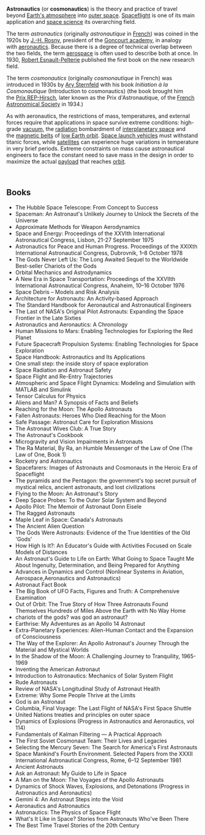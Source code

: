 <p><strong>Astronautics</strong>&nbsp;(or&nbsp;<strong>cosmonautics</strong>) is the theory and practice of travel beyond&nbsp;<a title="Atmosphere of Earth" href="https://en.wikipedia.org/wiki/Atmosphere_of_Earth">Earth's atmosphere</a>&nbsp;into&nbsp;<a title="Outer space" href="https://en.wikipedia.org/wiki/Outer_space">outer space</a>.&nbsp;<a title="Spaceflight" href="https://en.wikipedia.org/wiki/Spaceflight">Spaceflight</a>&nbsp;is one of its main application and&nbsp;<a class="mw-redirect" title="Space science" href="https://en.wikipedia.org/wiki/Space_science">space science</a>&nbsp;its overarching field.</p>
<p>The term&nbsp;<em>astronautics</em>&nbsp;(originally&nbsp;<em>astronautique</em>&nbsp;in&nbsp;<a title="French language" href="https://en.wikipedia.org/wiki/French_language">French</a>) was coined in the 1920s by&nbsp;<a title="J.-H. Rosny a&icirc;n&eacute;" href="https://en.wikipedia.org/wiki/J.-H._Rosny_a%C3%AEn%C3%A9">J.-H. Rosny</a>, president of the&nbsp;<a title="Acad&eacute;mie Goncourt" href="https://en.wikipedia.org/wiki/Acad%C3%A9mie_Goncourt">Goncourt academy</a>, in analogy with&nbsp;<a title="Aeronautics" href="https://en.wikipedia.org/wiki/Aeronautics">aeronautics</a>.&nbsp;Because there is a degree of technical overlap between the two fields, the term&nbsp;<a title="Aerospace" href="https://en.wikipedia.org/wiki/Aerospace">aerospace</a>&nbsp;is often used to describe both at once. In 1930,&nbsp;<a title="Robert Esnault-Pelterie" href="https://en.wikipedia.org/wiki/Robert_Esnault-Pelterie">Robert Esnault-Pelterie</a>&nbsp;published the first book on the new research field.</p>
<p>The term&nbsp;<em>cosmonautics</em>&nbsp;(originally&nbsp;<em>cosmonautique</em>&nbsp;in French) was introduced in 1930s by&nbsp;<a title="Ary Abramovich Sternfeld" href="https://en.wikipedia.org/wiki/Ary_Abramovich_Sternfeld">Ary Sternfeld</a>&nbsp;with his book&nbsp;<em>Initiation &agrave; la Cosmonautique</em>&nbsp;(Introduction to cosmonautics)&nbsp;(the book brought him the&nbsp;<a title="Robert Esnault-Pelterie" href="https://en.wikipedia.org/wiki/Robert_Esnault-Pelterie#Prix_REP-Hirsch">Prix REP-Hirsch</a>, later known as the Prix d'Astronautique, of the&nbsp;<a title="Soci&eacute;t&eacute; astronomique de France" href="https://en.wikipedia.org/wiki/Soci%C3%A9t%C3%A9_astronomique_de_France">French Astronomical Society</a>&nbsp;in 1934.)</p>
<p>As with aeronautics, the restrictions of mass, temperatures, and external forces require that applications in space survive extreme conditions: high-grade&nbsp;<a title="Vacuum" href="https://en.wikipedia.org/wiki/Vacuum">vacuum</a>, the&nbsp;<a title="Radiation" href="https://en.wikipedia.org/wiki/Radiation">radiation</a>&nbsp;bombardment of&nbsp;<a class="mw-redirect" title="Interplanetary space" href="https://en.wikipedia.org/wiki/Interplanetary_space">interplanetary space</a>&nbsp;and the&nbsp;<a class="mw-redirect" title="Van Allen belts" href="https://en.wikipedia.org/wiki/Van_Allen_belts">magnetic belts</a>&nbsp;of&nbsp;<a title="Low Earth orbit" href="https://en.wikipedia.org/wiki/Low_Earth_orbit">low Earth orbit</a>.&nbsp;<a title="Launch vehicle" href="https://en.wikipedia.org/wiki/Launch_vehicle">Space launch vehicles</a>&nbsp;must withstand titanic forces, while&nbsp;<a class="mw-redirect" title="Satellites" href="https://en.wikipedia.org/wiki/Satellites">satellites</a>&nbsp;can experience huge variations in temperature in very brief periods.&nbsp;Extreme constraints on mass cause astronautical engineers to face the constant need to save mass in the design in order to maximize the actual&nbsp;<a class="mw-redirect" title="Payload (air and space craft)" href="https://en.wikipedia.org/wiki/Payload_(air_and_space_craft)">payload</a>&nbsp;that reaches&nbsp;<a title="Orbit" href="https://en.wikipedia.org/wiki/Orbit">orbit</a>.</p>
</br>


<h2> Books </h2>


<ul>

                             

 <li><a target="_blank" href="https://github.com/manjunath5496/Astronautics-Books/blob/master/asn(1).pdf" style="text-decoration:none;">The Hubble Space Telescope: From Concept to Success</a></li>

 <li><a target="_blank" href="https://github.com/manjunath5496/Astronautics-Books/blob/master/asn(2).pdf" style="text-decoration:none;">Spaceman: An Astronaut's Unlikely Journey to Unlock the Secrets of the Universe</a></li>

<li><a target="_blank" href="https://github.com/manjunath5496/Astronautics-Books/blob/master/asn(3).pdf" style="text-decoration:none;">Approximate Methods for Weapon Aerodynamics</a></li>
 <li><a target="_blank" href="https://github.com/manjunath5496/Astronautics-Books/blob/master/asn(4).pdf" style="text-decoration:none;">Space and Energy: Proceedings of the XXVIth International Astronautical Congress, Lisbon, 21-27 September 1975</a></li>                              
<li><a target="_blank" href="https://github.com/manjunath5496/Astronautics-Books/blob/master/asn(5).pdf" style="text-decoration:none;"> Astronautics for Peace and Human Progress. Proceedings of the XXIXth International Astronautical Congress, Dubrovnik, 1–8 October 1978</a></li>
<li><a target="_blank" href="https://github.com/manjunath5496/Astronautics-Books/blob/master/asn(6).pdf" style="text-decoration:none;">The Gods Never Left Us: The Long Awaited Sequel to the Worldwide Best-seller Chariots of the Gods</a></li>
 <li><a target="_blank" href="https://github.com/manjunath5496/Astronautics-Books/blob/master/asn(7).pdf" style="text-decoration:none;">Orbital Mechanics and Astrodynamics</a></li>

 <li><a target="_blank" href="https://github.com/manjunath5496/Astronautics-Books/blob/master/asn(8).pdf" style="text-decoration:none;"> A New Era in Space Transportation: Proceedings of the XXVIIth International Astronautical Congress, Anaheim, 10–16 October 1976</a></li>
   <li><a target="_blank" href="https://github.com/manjunath5496/Astronautics-Books/blob/master/asn(9).pdf" style="text-decoration:none;">Space Debris – Models and Risk Analysis</a></li>
  
   
 <li><a target="_blank" href="https://github.com/manjunath5496/Astronautics-Books/blob/master/asn(10).pdf" style="text-decoration:none;">Architecture for Astronauts: An Activity-based Approach</a></li>                              
<li><a target="_blank" href="https://github.com/manjunath5496/Astronautics-Books/blob/master/asn(11).pdf" style="text-decoration:none;"> The Standard Handbook for Aeronautical and Astronautical Engineers</a></li>
<li><a target="_blank" href="https://github.com/manjunath5496/Astronautics-Books/blob/master/asn(12).pdf" style="text-decoration:none;">The Last of NASA's Original Pilot Astronauts: Expanding the Space Frontier in the Late Sixties</a></li>
<li><a target="_blank" href="https://github.com/manjunath5496/Astronautics-Books/blob/master/asn(13).pdf" style="text-decoration:none;">Astronautics and Aeronautics: A Chronology</a></li>

<li><a target="_blank" href="https://github.com/manjunath5496/Astronautics-Books/blob/master/asn(14).pdf" style="text-decoration:none;">Human Missions to Mars: Enabling Technologies for Exploring the Red Planet</a></li>
                              
<li><a target="_blank" href="https://github.com/manjunath5496/Astronautics-Books/blob/master/asn(15).pdf" style="text-decoration:none;">Future Spacecraft Propulsion Systems: 
Enabling Technologies for Space Exploration</a></li>

<li><a target="_blank" href="https://github.com/manjunath5496/Astronautics-Books/blob/master/asn(16).pdf" style="text-decoration:none;">Space Handbook: Astronautics and Its Applications</a></li>

  <li><a target="_blank" href="https://github.com/manjunath5496/Astronautics-Books/blob/master/asn(17).pdf" style="text-decoration:none;">One small step: the inside story of space exploration</a></li>   
  
<li><a target="_blank" href="https://github.com/manjunath5496/Astronautics-Books/blob/master/asn(18).pdf" style="text-decoration:none;">Space Radiation and Astronaut Safety</a></li> 

  
<li><a target="_blank" href="https://github.com/manjunath5496/Astronautics-Books/blob/master/asn(19).pdf" style="text-decoration:none;">Space Flight and Re-Entry Trajectories </a></li> 

<li><a target="_blank" href="https://github.com/manjunath5496/Astronautics-Books/blob/master/asn(20).pdf" style="text-decoration:none;">Atmospheric and Space Flight Dynamics: Modeling and Simulation with MATLAB and Simulink</a></li>

<li><a target="_blank" href="https://github.com/manjunath5496/Astronautics-Books/blob/master/asn(21).pdf" style="text-decoration:none;">Tensor Calculus for Physics</a></li>
<li><a target="_blank" href="https://github.com/manjunath5496/Astronautics-Books/blob/master/asn(22).pdf" style="text-decoration:none;">Aliens and Man? A Synopsis of Facts and Beliefs</a></li> 
 <li><a target="_blank" href="https://github.com/manjunath5496/Astronautics-Books/blob/master/asn(23).pdf" style="text-decoration:none;">Reaching for the Moon: The Apollo Astronauts</a></li> 
 

   <li><a target="_blank" href="https://github.com/manjunath5496/Astronautics-Books/blob/master/asn(24).pdf" style="text-decoration:none;">Fallen Astronauts: Heroes Who Died Reaching for the Moon</a></li>


<li><a target="_blank" href="https://github.com/manjunath5496/Astronautics-Books/blob/master/asn(25).pdf" style="text-decoration:none;">Safe Passage: Astronaut Care for Exploration Missions</a></li> 

<li><a target="_blank" href="https://github.com/manjunath5496/Astronautics-Books/blob/master/asn(26).pdf" style="text-decoration:none;">The Astronaut Wives Club: A True Story</a></li>

<li><a target="_blank" href="https://github.com/manjunath5496/Astronautics-Books/blob/master/asn(27).pdf" style="text-decoration:none;">The Astronaut's Cookbook</a></li>
<li><a target="_blank" href="https://github.com/manjunath5496/Astronautics-Books/blob/master/asn(28).pdf" style="text-decoration:none;">Microgravity and Vision
Impairments in Astronauts</a></li> 
 <li><a target="_blank" href="https://github.com/manjunath5496/Astronautics-Books/blob/master/asn(29).pdf" style="text-decoration:none;">The Ra Material, By Ra, an Humble Messenger of the Law of One (The Law of One, Book 1)</a></li> 
 

   <li><a target="_blank" href="https://github.com/manjunath5496/Astronautics-Books/blob/master/asn(30).pdf" style="text-decoration:none;">Rocketry and Astronautics</a></li>



<li><a target="_blank" href="https://github.com/manjunath5496/Astronautics-Books/blob/master/asn(31).pdf" style="text-decoration:none;">Spacefarers: Images of Astronauts and Cosmonauts in the Heroic Era of Spaceflight </a></li> 

<li><a target="_blank" href="https://github.com/manjunath5496/Astronautics-Books/blob/master/asn(32).pdf" style="text-decoration:none;">The pyramids and the Pentagon: the government's top secret pursuit of mystical relics, ancient astronauts, and lost civilizations</a></li>

<li><a target="_blank" href="https://github.com/manjunath5496/Astronautics-Books/blob/master/asn(33).pdf" style="text-decoration:none;">Flying to the Moon: An Astronaut's Story</a></li>
<li><a target="_blank" href="https://github.com/manjunath5496/Astronautics-Books/blob/master/asn(34).pdf" style="text-decoration:none;">Deep Space Probes: To the Outer Solar System and Beyond</a></li> 
 <li><a target="_blank" href="https://github.com/manjunath5496/Astronautics-Books/blob/master/asn(35).pdf" style="text-decoration:none;">Apollo Pilot: The Memoir of Astronaut Donn Eisele</a></li> 
 

   <li><a target="_blank" href="https://github.com/manjunath5496/Astronautics-Books/blob/master/asn(36).pdf" style="text-decoration:none;">The Ragged Astronauts</a></li>

<li><a target="_blank" href="https://github.com/manjunath5496/Astronautics-Books/blob/master/asn(37).pdf" style="text-decoration:none;">Maple Leaf in Space: Canada's Astronauts</a></li>
<li><a target="_blank" href="https://github.com/manjunath5496/Astronautics-Books/blob/master/asn(38).pdf" style="text-decoration:none;">The Ancient Alien Question</a></li> 
 <li><a target="_blank" href="https://github.com/manjunath5496/Astronautics-Books/blob/master/asn(39).pdf" style="text-decoration:none;">The Gods Were Astronauts: Evidence of the True Identities of the Old 'Gods'</a></li> 
 

   <li><a target="_blank" href="https://github.com/manjunath5496/Astronautics-Books/blob/master/asn(40).pdf" style="text-decoration:none;">How High Is It?: An Educator's Guide with Activities Focused on Scale Models of Distances</a></li>

 <li><a target="_blank" href="https://github.com/manjunath5496/Astronautics-Books/blob/master/asn(41).pdf" style="text-decoration:none;">An Astronaut's Guide to Life on Earth: What Going to Space Taught Me About Ingenuity, Determination, and Being Prepared for Anything</a></li>


   <li><a target="_blank" href="https://github.com/manjunath5496/Astronautics-Books/blob/master/asn(42).pdf" style="text-decoration:none;">Advances in Dynamics and Control (Nonlinear Systems in Aviation, Aerospace,Aeronautics and Astronautics)</a></li>

<li><a target="_blank" href="https://github.com/manjunath5496/Astronautics-Books/blob/master/asn(43).pdf" style="text-decoration:none;"> Astronaut Fact Book</a></li>
<li><a target="_blank" href="https://github.com/manjunath5496/Astronautics-Books/blob/master/asn(44).pdf" style="text-decoration:none;">The Big Book of UFO Facts, Figures and Truth: A Comprehensive Examination</a></li> 
 <li><a target="_blank" href="https://github.com/manjunath5496/Astronautics-Books/blob/master/asn(45).pdf" style="text-decoration:none;">Out of Orbit: The True Story of How Three Astronauts Found Themselves Hundreds of Miles Above the Earth with No Way Home</a></li> 
 

   <li><a target="_blank" href="https://github.com/manjunath5496/Astronautics-Books/blob/master/asn(46).pdf" style="text-decoration:none;">chariots of the gods? was god an astronaut? </a></li>

 <li><a target="_blank" href="https://github.com/manjunath5496/Astronautics-Books/blob/master/asn(47).pdf" style="text-decoration:none;">Earthrise: My Adventures as an Apollo 14 Astronaut</a></li>



 <li><a target="_blank" href="https://github.com/manjunath5496/Astronautics-Books/blob/master/asn(48).pdf" style="text-decoration:none;">Extra-Planetary Experiences: Alien-Human Contact and the Expansion of Consciousness</a></li>



<li><a target="_blank" href="https://github.com/manjunath5496/Astronautics-Books/blob/master/asn(49).pdf" style="text-decoration:none;">The Way of the Explorer: An Apollo Astronaut's Journey Through the Material and Mystical Worlds</a></li> 

<li><a target="_blank" href="https://github.com/manjunath5496/Astronautics-Books/blob/master/asn(50).pdf" style="text-decoration:none;">In the Shadow of the Moon: A Challenging Journey to Tranquility, 1965-1969</a></li>

<li><a target="_blank" href="https://github.com/manjunath5496/Astronautics-Books/blob/master/asn(51).pdf" style="text-decoration:none;">Inventing the American Astronaut</a></li>
<li><a target="_blank" href="https://github.com/manjunath5496/Astronautics-Books/blob/master/asn(52).pdf" style="text-decoration:none;">Introduction to Astronautics: Mechanics of Solar System Flight</a></li> 
 <li><a target="_blank" href="https://github.com/manjunath5496/Astronautics-Books/blob/master/asn(53).pdf" style="text-decoration:none;">Rude Astronauts</a></li> 
 

   <li><a target="_blank" href="https://github.com/manjunath5496/Astronautics-Books/blob/master/asn(54).pdf" style="text-decoration:none;">Review of NASA's Longitudinal Study
of Astronaut Health</a></li>



<li><a target="_blank" href="https://github.com/manjunath5496/Astronautics-Books/blob/master/asn(55).pdf" style="text-decoration:none;">Extreme: Why Some People Thrive at the Limits </a></li> 

<li><a target="_blank" href="https://github.com/manjunath5496/Astronautics-Books/blob/master/asn(56).pdf" style="text-decoration:none;">God is an Astronaut</a></li>

<li><a target="_blank" href="https://github.com/manjunath5496/Astronautics-Books/blob/master/asn(57).pdf" style="text-decoration:none;">Columbia, Final Voyage: The Last Flight of NASA's First Space Shuttle</a></li>
<li><a target="_blank" href="https://github.com/manjunath5496/Astronautics-Books/blob/master/asn(58).pdf" style="text-decoration:none;">United Nations treaties and principles on outer space</a></li> 
 <li><a target="_blank" href="https://github.com/manjunath5496/Astronautics-Books/blob/master/asn(59).pdf" style="text-decoration:none;">Dynamics of Explosions (Progress in Astronautics and Aeronautics, vol 114)</a></li> 
 

   <li><a target="_blank" href="https://github.com/manjunath5496/Astronautics-Books/blob/master/asn(60).pdf" style="text-decoration:none;">Fundamentals of Kalman Filtering — A Practical Approach</a></li>

<li><a target="_blank" href="https://github.com/manjunath5496/Astronautics-Books/blob/master/asn(61).pdf" style="text-decoration:none;">The First Soviet Cosmonaut Team: Their Lives and Legacies</a></li>
<li><a target="_blank" href="https://github.com/manjunath5496/Astronautics-Books/blob/master/asn(62).pdf" style="text-decoration:none;">Selecting the Mercury Seven: The Search for America's First Astronauts</a></li> 
 <li><a target="_blank" href="https://github.com/manjunath5496/Astronautics-Books/blob/master/asn(63).pdf" style="text-decoration:none;">Space Mankind's Fourth Environment. Selected Papers from the XXXII International Astronautical Congress, Rome, 6–12 September 1981</a></li> 
 

   <li><a target="_blank" href="https://github.com/manjunath5496/Astronautics-Books/blob/master/asn(64).pdf" style="text-decoration:none;">Ancient Astronauts</a></li>

 <li><a target="_blank" href="https://github.com/manjunath5496/Astronautics-Books/blob/master/asn(65).pdf" style="text-decoration:none;">Ask an Astronaut: My Guide to Life in Space</a></li>


   <li><a target="_blank" href="https://github.com/manjunath5496/Astronautics-Books/blob/master/asn(66).pdf" style="text-decoration:none;">A Man on the Moon: The Voyages of the Apollo Astronauts</a></li>

<li><a target="_blank" href="https://github.com/manjunath5496/Astronautics-Books/blob/master/asn(67).pdf" style="text-decoration:none;"> Dynamics of Shock Waves, Explosions, and Detonations (Progress in Astronautics and Aeronautics)</a></li>
<li><a target="_blank" href="https://github.com/manjunath5496/Astronautics-Books/blob/master/asn(68).pdf" style="text-decoration:none;">Gemini 4: An Astronaut Steps into the Void</a></li> 
 <li><a target="_blank" href="https://github.com/manjunath5496/Astronautics-Books/blob/master/asn(69).pdf" style="text-decoration:none;">Aeronautics and Astronautics</a></li> 
 

   <li><a target="_blank" href="https://github.com/manjunath5496/Astronautics-Books/blob/master/asn(70).pdf" style="text-decoration:none;">Astronautics: The Physics of Space Flight</a></li>

 <li><a target="_blank" href="https://github.com/manjunath5496/Astronautics-Books/blob/master/asn(72).pdf" style="text-decoration:none;">What's It Like in Space? Stories from Astronauts Who've Been There</a></li>



 <li><a target="_blank" href="https://github.com/manjunath5496/Astronautics-Books/blob/master/asn(71).pdf" style="text-decoration:none;">The Best Time Travel Stories of the 20th Century</a></li>





   
   </ul>



